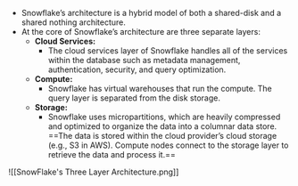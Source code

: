 - Snowflake’s architecture is a hybrid model of both a shared-disk and a shared nothing architecture. 
- At the core of Snowflake’s architecture are three separate layers: 
	- __Cloud Services:__ 
		- The cloud services layer of Snowflake handles all of the services within the database such as metadata management, authentication, security, and query optimization.
	- __Compute:__ 
		- Snowflake has virtual warehouses that run the compute. The query layer is separated from the disk storage.
	- __Storage:__ 
		- Snowflake uses micropartitions, which are heavily compressed and optimized to organize the data into a columnar data store. ==The data is stored within the cloud provider’s cloud storage (e.g., S3 in AWS). Compute nodes connect to the storage layer to retrieve the data and process it.==

![[SnowFlake's Three Layer Architecture.png]]

